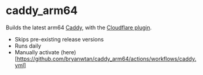 # caddy_arm64

Builds the latest arm64 [Caddy](https://caddyserver.com/), with the [Cloudflare plugin](https://caddyserver.com/docs/modules/dns.providers.cloudflare).

- Skips pre-existing release versions
- Runs daily
- Manually activate (here)[https://github.com/bryanwtan/caddy_arm64/actions/workflows/caddy.yml]
